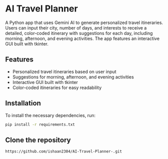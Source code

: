 # AI Travel Planner

A Python app that uses Gemini AI to generate personalized travel itineraries. Users can input their city, number of days, and interests to receive a detailed, color-coded itinerary with suggestions for each day, including morning, afternoon, and evening activities. The app features an interactive GUI built with tkinter.

## Features

- Personalized travel itineraries based on user input
- Suggestions for morning, afternoon, and evening activities
- Interactive GUI built with tkinter
- Color-coded itineraries for easy readability

## Installation

To install the necessary dependencies, run:
```bash
pip install -r requirements.txt
```
## Clone the repository
```bash
https://github.com/ishaan2304/AI-Travel-Planner-.git
```

